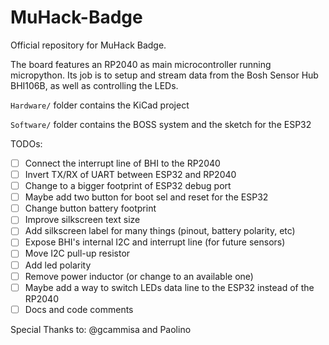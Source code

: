 # MuHack-Badge
Official repository for MuHack Badge.

The board features an RP2040 as main microcontroller running micropython.
Its job is to setup and stream data from the Bosh Sensor Hub BHI106B, as well as controlling the LEDs.

```Hardware/``` folder contains the KiCad project

```Software/``` folder contains the BOSS system and the sketch for the ESP32

TODOs:
 - [ ] Connect the interrupt line of BHI to the RP2040
 - [ ] Invert TX/RX of UART between ESP32 and RP2040
 - [ ] Change to a bigger footprint of ESP32 debug port
 - [ ] Maybe add two button for boot sel and reset for the ESP32
 - [ ] Change button battery footprint
 - [ ] Improve silkscreen text size
 - [ ] Add silkscreen label for many things (pinout, battery polarity, etc)
 - [ ] Expose BHI's internal I2C and interrupt line (for future sensors)
 - [ ] Move I2C pull-up resistor
 - [ ] Add led polarity
 - [ ] Remove power inductor (or change to an available one)
 - [ ] Maybe add a way to switch LEDs data line to the ESP32 instead of the RP2040
 - [ ] Docs and code comments
 
 Special Thanks to:
 @gcammisa and Paolino
